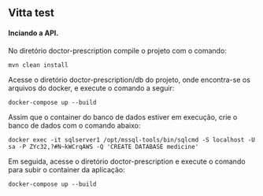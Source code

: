 ## Vitta test

#### Inciando a API.

No diretório doctor-prescription compile o projeto com o comando:

``` mvn clean install ```

Acesse o diretório doctor-prescription/db do projeto, onde encontra-se os arquivos do docker, e execute o comando a seguir:

``` docker-compose up --build ```

Assim que o container do banco de dados estiver em execução, crie o banco de dados com o comando abaixo:

``` docker exec -it sqlserver1 /opt/mssql-tools/bin/sqlcmd -S localhost -U sa -P ZYc32,?#N~kWCrqAWS -Q 'CREATE DATABASE medicine' ```

Em seguida, acesse o diretório doctor-prescription e execute o comando para subir o container da aplicação:

``` docker-compose up --build ```